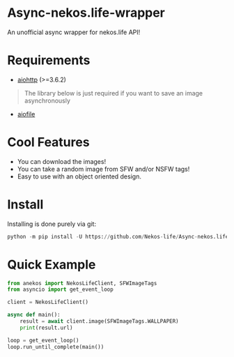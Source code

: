 # Async-nekos.life-wrapper
An unofficial async wrapper for nekos.life API!

# Requirements
- [aiohttp](https://docs.aiohttp.org/en/stable/#library-installation) (>=3.6.2)

> The library below is just required if you want to save an image asynchronously
- [aiofile](https://pypi.org/project/aiofile/)

# Cool Features
- You can download the images!
- You can take a random image from SFW and/or NSFW tags!
- Easy to use with an object oriented design.

# Install
Installing is done purely via git:
```python
python -m pip install -U https://github.com/Nekos-life/Async-nekos.life-wrapper
```

# Quick Example
```python
from anekos import NekosLifeClient, SFWImageTags
from asyncio import get_event_loop

client = NekosLifeClient()

async def main():
    result = await client.image(SFWImageTags.WALLPAPER)
    print(result.url)

loop = get_event_loop()
loop.run_until_complete(main())
```


